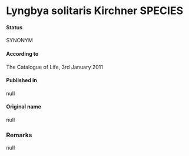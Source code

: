 # Lyngbya solitaris Kirchner SPECIES

#### Status
SYNONYM

#### According to
The Catalogue of Life, 3rd January 2011

#### Published in
null

#### Original name
null

### Remarks
null
